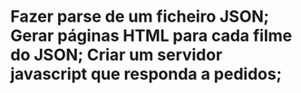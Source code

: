 # Fazer parse de um ficheiro JSON; Gerar páginas HTML para cada filme do JSON; Criar um servidor javascript que responda a pedidos;  
